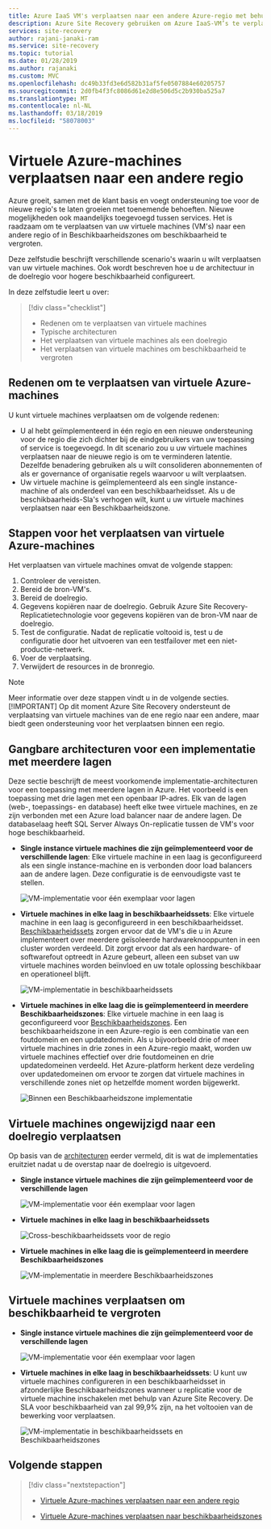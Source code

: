 ```yaml
---
title: Azure IaaS VM's verplaatsen naar een andere Azure-regio met behulp van de service Azure Site Recovery | Microsoft Docs
description: Azure Site Recovery gebruiken om Azure IaaS-VM’s te verplaatsen van de ene Azure-regio naar een andere.
services: site-recovery
author: rajani-janaki-ram
ms.service: site-recovery
ms.topic: tutorial
ms.date: 01/28/2019
ms.author: rajanaki
ms.custom: MVC
ms.openlocfilehash: dc49b33fd3e6d582b31af5fe0507884e60205757
ms.sourcegitcommit: 2d0fb4f3fc8086d61e2d8e506d5c2b930ba525a7
ms.translationtype: MT
ms.contentlocale: nl-NL
ms.lasthandoff: 03/18/2019
ms.locfileid: "58078003"
---
```

# <a name="move-azure-vms-to-another-region"></a>Virtuele Azure-machines verplaatsen naar een andere regio

Azure groeit, samen met de klant basis en voegt ondersteuning toe voor de nieuwe regio's te laten groeien met toenemende behoeften. Nieuwe mogelijkheden ook maandelijks toegevoegd tussen services. Het is raadzaam om te verplaatsen van uw virtuele machines (VM's) naar een andere regio of in Beschikbaarheidszones om beschikbaarheid te vergroten.

Deze zelfstudie beschrijft verschillende scenario's waarin u wilt verplaatsen van uw virtuele machines. Ook wordt beschreven hoe u de architectuur in de doelregio voor hogere beschikbaarheid configureert. 

In deze zelfstudie leert u over:

> [!div class="checklist"]
> 
> * Redenen om te verplaatsen van virtuele machines
> * Typische architecturen
> * Het verplaatsen van virtuele machines als een doelregio
> * Het verplaatsen van virtuele machines om beschikbaarheid te vergroten

## <a name="reasons-to-move-azure-vms"></a>Redenen om te verplaatsen van virtuele Azure-machines

U kunt virtuele machines verplaatsen om de volgende redenen:

- U al hebt geïmplementeerd in één regio en een nieuwe ondersteuning voor de regio die zich dichter bij de eindgebruikers van uw toepassing of service is toegevoegd. In dit scenario zou u uw virtuele machines verplaatsen naar de nieuwe regio is om te verminderen latentie. Dezelfde benadering gebruiken als u wilt consolideren abonnementen of als er governance of organisatie regels waarvoor u wilt verplaatsen.
- Uw virtuele machine is geïmplementeerd als een single instance-machine of als onderdeel van een beschikbaarheidsset. Als u de beschikbaarheids-Sla's verhogen wilt, kunt u uw virtuele machines verplaatsen naar een Beschikbaarheidszone.

## <a name="steps-to-move-azure-vms"></a>Stappen voor het verplaatsen van virtuele Azure-machines

Het verplaatsen van virtuele machines omvat de volgende stappen:

1. Controleer de vereisten.
2. Bereid de bron-VM's.
3. Bereid de doelregio.
4. Gegevens kopiëren naar de doelregio. Gebruik Azure Site Recovery-Replicatietechnologie voor gegevens kopiëren van de bron-VM naar de doelregio.
5. Test de configuratie. Nadat de replicatie voltooid is, test u de configuratie door het uitvoeren van een testfailover met een niet-productie-netwerk.
6. Voer de verplaatsing.
7. Verwijdert de resources in de bronregio.

> [!NOTE]
> Meer informatie over deze stappen vindt u in de volgende secties.
> [!IMPORTANT]
> Op dit moment Azure Site Recovery ondersteunt de verplaatsing van virtuele machines van de ene regio naar een andere, maar biedt geen ondersteuning voor het verplaatsen binnen een regio.

## <a name="typical-architectures-for-a-multi-tier-deployment"></a>Gangbare architecturen voor een implementatie met meerdere lagen

Deze sectie beschrijft de meest voorkomende implementatie-architecturen voor een toepassing met meerdere lagen in Azure. Het voorbeeld is een toepassing met drie lagen met een openbaar IP-adres. Elk van de lagen (web-, toepassings- en database) heeft elke twee virtuele machines, en ze zijn verbonden met een Azure load balancer naar de andere lagen. De databaselaag heeft SQL Server Always On-replicatie tussen de VM's voor hoge beschikbaarheid.

* **Single instance virtuele machines die zijn geïmplementeerd voor de verschillende lagen**: Elke virtuele machine in een laag is geconfigureerd als een single instance-machine en is verbonden door load balancers aan de andere lagen. Deze configuratie is de eenvoudigste vast te stellen.

     ![VM-implementatie voor één exemplaar voor lagen](media/move-vm-overview/regular-deployment.png)

* **Virtuele machines in elke laag in beschikbaarheidssets**: Elke virtuele machine in een laag is geconfigureerd in een beschikbaarheidsset. [Beschikbaarheidssets](https://docs.microsoft.com/azure/virtual-machines/windows/tutorial-availability-sets) zorgen ervoor dat de VM's die u in Azure implementeert over meerdere geïsoleerde hardwareknooppunten in een cluster worden verdeeld. Dit zorgt ervoor dat als een hardware- of softwarefout optreedt in Azure gebeurt, alleen een subset van uw virtuele machines worden beïnvloed en uw totale oplossing beschikbaar en operationeel blijft.

     ![VM-implementatie in beschikbaarheidssets](media/move-vm-overview/avset.png)

* **Virtuele machines in elke laag die is geïmplementeerd in meerdere Beschikbaarheidszones**: Elke virtuele machine in een laag is geconfigureerd voor [Beschikbaarheidszones](https://docs.microsoft.com/azure/availability-zones/az-overview). Een beschikbaarheidszone in een Azure-regio is een combinatie van een foutdomein en een updatedomein. Als u bijvoorbeeld drie of meer virtuele machines in drie zones in een Azure-regio maakt, worden uw virtuele machines effectief over drie foutdomeinen en drie updatedomeinen verdeeld. Het Azure-platform herkent deze verdeling over updatedomeinen om ervoor te zorgen dat virtuele machines in verschillende zones niet op hetzelfde moment worden bijgewerkt.

     ![Binnen een Beschikbaarheidszone implementatie](media/move-vm-overview/zone.png)

## <a name="move-vms-as-is-to-a-target-region"></a>Virtuele machines ongewijzigd naar een doelregio verplaatsen

Op basis van de [architecturen](#typical-architectures-for-a-multi-tier-deployment) eerder vermeld, dit is wat de implementaties eruitziet nadat u de overstap naar de doelregio is uitgevoerd.

* **Single instance virtuele machines die zijn geïmplementeerd voor de verschillende lagen**

     ![VM-implementatie voor één exemplaar voor lagen](media/move-vm-overview/single-zone.png)

* **Virtuele machines in elke laag in beschikbaarheidssets**

     ![Cross-beschikbaarheidssets voor de regio](media/move-vm-overview/crossregionaset.png)

* **Virtuele machines in elke laag die is geïmplementeerd in meerdere Beschikbaarheidszones**

     ![VM-implementatie in meerdere Beschikbaarheidszones](media/move-vm-overview/azonecross.png)

## <a name="move-vms-to-increase-availability"></a>Virtuele machines verplaatsen om beschikbaarheid te vergroten

* **Single instance virtuele machines die zijn geïmplementeerd voor de verschillende lagen**

     ![VM-implementatie voor één exemplaar voor lagen](media/move-vm-overview/single-zone.png)

* **Virtuele machines in elke laag in beschikbaarheidssets**: U kunt uw virtuele machines configureren in een beschikbaarheidsset in afzonderlijke Beschikbaarheidszones wanneer u replicatie voor de virtuele machine inschakelen met behulp van Azure Site Recovery. De SLA voor beschikbaarheid van zal 99,9% zijn, na het voltooien van de bewerking voor verplaatsen.

     ![VM-implementatie in beschikbaarheidssets en Beschikbaarheidszones](media/move-vm-overview/aset-azone.png)

## <a name="next-steps"></a>Volgende stappen

> [!div class="nextstepaction"]
> 
> * [Virtuele Azure-machines verplaatsen naar een andere regio](azure-to-azure-tutorial-migrate.md)
> 
> * [Virtuele Azure-machines verplaatsen naar beschikbaarheidszones](move-azure-vms-avset-azone.md)

